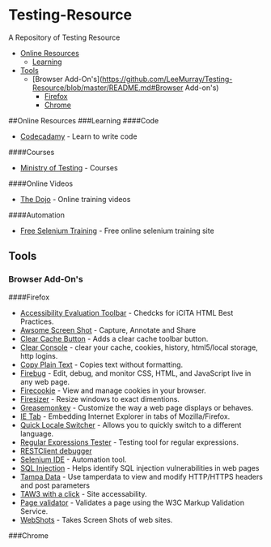 # Testing-Resource
A Repository of Testing Resource 

- [Online Resources](https://github.com/LeeMurray/Testing-Resource/blob/master/README.md#online-resources)
  - [Learning](https://github.com/LeeMurray/Testing-Resource/blob/master/README.md#Learning) 
- [Tools](https://github.com/LeeMurray/Testing-Resource/blob/master/README.md#Tools)
  - [Browser Add-On's](https://github.com/LeeMurray/Testing-Resource/blob/master/README.md#Browser Add-on's)
    - [Firefox](https://github.com/LeeMurray/Testing-Resource/blob/master/README.md#Firefox)
    - [Chrome](https://github.com/LeeMurray/Testing-Resource/blob/master/README.md#Chrome)

##Online Resources
###Learning
####Code
* [Codecadamy](http://www.codecademy.com/) - Learn to write code

####Courses
* [Ministry of Testing](http://www.ministryoftesting.com/) - Courses

####Online Videos
* [The Dojo](https://dojo.ministryoftesting.com/) - Online training videos

####Automation
* [Free Selenium Training](http://www.seleniumtests.com/p/free-selenium-training.html) - Free online selenium training site

## Tools
### Browser Add-On's
####Firefox
* [Accessibility Evaluation Toolbar](https://addons.mozilla.org/en-US/firefox/addon/5809) -  Chedcks for iCITA HTML Best Practices.
* [Awsome Screen Shot](http://awesomescreenshot.com/) - Capture, Annotate and Share
* [Clear Cache Button](https://addons.mozilla.org/en-US/firefox/addon/clear-cache-button/) - Adds a clear cache toolbar button.
* [Clear Console](https://addons.mozilla.org/en-us/firefox/addon/clear-console/) - clear your cache, cookies, history, html5/local storage, http logins.
* [Copy Plain Text](https://addons.mozilla.org/en-US/firefox/addon/copy-plain-text/) - Copies text without formatting.
* [Firebug](https://addons.mozilla.org/en-US/firefox/addon/firebug/) - Edit, debug, and monitor CSS, HTML, and JavaScript live in any web page.
* [Firecookie](https://addons.mozilla.org/en-US/firefox/addon/firecookie/) - View and manage cookies in your browser.
* [Firesizer](https://addons.mozilla.org/en-US/firefox/addon/firesizer/) - Resize windows to exact dimentions.
* [Greasemonkey](https://addons.mozilla.org/en-US/firefox/addon/greasemonkey/) - Customize the way a web page displays or behaves.
* [IE Tab](https://addons.mozilla.org/en-US/firefox/addon/ie-tab/) - Embedding Internet Explorer in tabs of Mozilla/Firefox.
* [Quick Locale Switcher](https://addons.mozilla.org/en-US/firefox/addon/quick-locale-switcher/) - Allows you to quickly switch to a different language.
* [Regular Expressions Tester](https://addons.mozilla.org/en-US/firefox/addon/rext/) - Testing tool for regular expressions.
* [RESTClient debugger](https://addons.mozilla.org/en-US/firefox/addon/restclient/)
* [Selenium IDE](https://addons.mozilla.org/en-US/firefox/addon/selenium-ide/) - Automation tool.
* [SQL Injection](https://addons.mozilla.org/en-US/firefox/addon/sql-injection/) - Helps identify SQL injection vulnerabilities in web pages 
* [Tampa Data](https://addons.mozilla.org/en-US/firefox/addon/tamper-data/) - Use tamperdata to view and modify HTTP/HTTPS headers and post parameters
* [TAW3 with a click](https://addons.mozilla.org/en-US/firefox/addon/taw3-with-a-click/) - Site accessability. 
* [Page validator](https://addons.mozilla.org/en-US/firefox/addon/page-validator/) - Validates a page using the W3C Markup Validation Service.
* [WebShots](https://addons.mozilla.org/en-US/firefox/addon/webshots/) - Takes Screen Shots of web sites.

###Chrome
